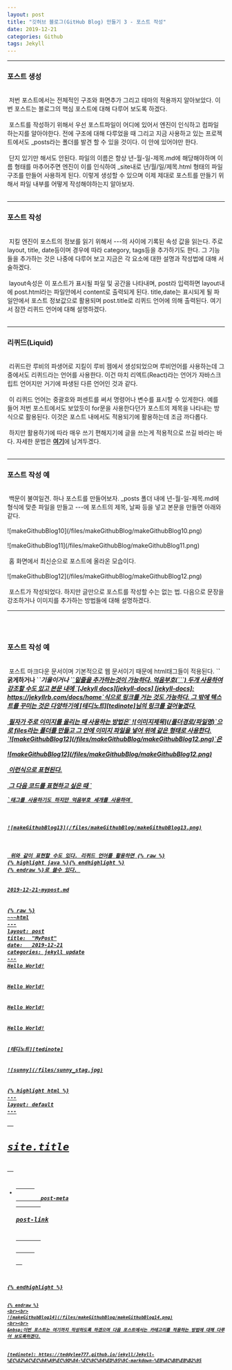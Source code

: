 ```yaml
---
layout: post
title: "깃허브 블로그(GitHub Blog) 만들기 3 - 포스트 작성"
date: 2019-12-21
categories: Github
tags: Jekyll
---
```

<div style="display:none;">
</div>
<hr class="divider">
<h3>포스트 생성</h3>
<br>
&nbsp;저번 포스트에서는 전체적인 구조와 화면추가 그리고 테마의 적용까지 알아보았다. 이번 포스트는 블로그의 핵심 포스트에 대해 다루어 보도록 하겠다. 
<br><br>
&nbsp;포스트를 작성하기 위해서 우선 포스트파일이 어디에 있어서 엔진이 인식하고 컴파일 하는지를 알아야한다. 전에 구조에 대해 다루었을 때 그리고 지금 사용하고 있는 프로젝트에서도 _posts라는 폴더를 발견 할 수 있을 것이다. 이 안에 있어야만 한다.
<br><br>
&nbsp;단지 있기만 해서도 안된다. 파일의 이름은 항상 년-월-일-제목.md에 해당해야하며 이름 형태를 마추어주면 엔진이 이를 인식하여 _site내로 년/월/일/제목.html 형태의 파일구조를 만들어 사용하게 된다. 이렇게 생성할 수 있으며 이제 제대로 포스트를 만들기 위해서 파일 내부를 어떻게 작성해야하는지 알아보자. 
<br><br>
<hr class="divider">
<h3>포스트 작성</h3>
<br>
&nbsp;지킬 엔진이 포스트의 정보를 읽기 위해서 ---의 사이에 기록된 속성 값을 읽는다. 주로 layout, title, date등이며 경우에 따라 category, tags등을 추가하기도 한다. 그 기능들을 추가하는 것은 나중에 다루어 보고 지금은 각 요소에 대한 설명과 작성법에 대해 서술하겠다.
<br><br>
&nbsp;layout속성은 이 포스트가 표시될 파일 및 공간을 나타내며, post라 입력하면 layout내에 post.html라는 파일안에서 content로 출력되게 된다. title,date는 표시되게 될 파일안에서 포스트 정보값으로 활용되며 post.title로 리퀴드 언어에 의해 출력된다. 여기서 잠깐 리퀴드 언어에 대해 설명하겠다.
<br><br>
<hr class="divider">
<h3>리퀴드(Liquid)</h3>
<br>
&nbsp;리퀴드란 루비의 파생어로 지킬이 루비 젬에서 생성되었으며 루비언어를 사용하는데 그 중에서도 리퀴드라는 언어를 사용한다. 이건 마치 리엑트(React)라는 언어가 자바스크립트 언어지만 거기에 파생된 다른 언어인 것과 같다.
<br><br>
&nbsp;이 리퀴드 언어는 중괄호와 퍼센트를 써서 명령어나 변수를 표시할 수 있게한다. 예를 들어 저번 포스트에서도 보았듯이 for문을 사용한다던가 포스트의 제목을 나타내는 방식으로 활용된다. 이것은 포스트 내에서도 적용되기에 활용하는데 조금 까다롭다.  
<br><br>
&nbsp;하지만 활용하기에 따라 매우 쓰기 편해지기에 글을 쓰는게 적용적으로 쓰길 바라는 바다. 자세한 문법은 <b><a href="https://jekyllrb.com/docs/step-by-step/02-liquid/#use-liquid">여기</a></b>에 남겨두겠다.
<br><br>
<hr class="divider">
<h3>포스트 작성 예</h3>
<br>
&nbsp;백문이 불여일견. 하나 포스트를 만들어보자. _posts 폴더 내에 년-월-일-제목.md에 형식에 맞춘 파일을 만들고 ---에 포스트의 제목, 날짜 등을 넣고 본문을 만들면 아래와 같다.
<br><br>
![makeGithubBlog10](/files/makeGithubBlog/makeGithubBlog10.png)
<br><br>
![makeGithubBlog11](/files/makeGithubBlog/makeGithubBlog11.png)
<br><br>
&nbsp;홈 화면에서 최신순으로 포스트에 올라온 모습이다.
<br><br>
![makeGithubBlog12](/files/makeGithubBlog/makeGithubBlog12.png)
<br><br>
&nbsp;포스트가 작성되었다. 하지만 글만으로 포스트를 작성할 수는 없는 법. 다음으로 문장을 강조하거나 이미지를 추가하는 방법들에 대해 설명하겠다.
<hr class="divider">
<br><br>
<h3>포스트 작성 예</h3>
<br>
&nbsp;포스트 마크다운 문서이며 기본적으로 웹 문서이기 때문에 html태그들이 적용된다. `<b>`<b>굵게하거나</b> `<i>`<i>기울이거나</i> `<u>`<u>밑줄을 추가하는</u>것이 가능하다. 억음부호(```) 두개 사용하여 강조할 수도 있고 본문 내에 `[Jekyll docs][jekyll-docs] [jekyll-docs]: https://jekyllrb.com/docs/home`식으로 링크를 거는 것도 가능하다. 그 밖에 텍스트를 꾸미는 것은 다양하기에 <b>[테디노트][tedinote]</b>님의 링크를 걸어놓겠다.
<br><br>  
&nbsp;필자가 주로 이미지를 올리는 때 사용하는 방법은` ![이미지제목](/폴더경로/파일명)`으로 files라는 폴더를 만들고 그 안에 이미지 파일을 넣어 위에 같은 형태로 사용한다.<br>
`![makeGithubBlog12](/files/makeGithubBlog/makeGithubBlog12.png)`은 
<br><br>
![makeGithubBlog12](/files/makeGithubBlog/makeGithubBlog12.png)
<br><br>
&nbsp;이런식으로 표현된다.
<br><br>
&nbsp;그 다음 코드를 표현하고 싶은 때 `<pre><code>`태그를 사용하기도 하지만 억음부호 세개를 사용하여 
<br><br>
![makeGithubBlog13](/files/makeGithubBlog/makeGithubBlog13.png)
<br><br>
&nbsp;위와 같이 표현할 수도 있다. 리퀴드 언어를 활용하면 {% raw %}
{% highlight java %}{% endhighlight %}
{% endraw %}로 쓸수 있다. 

<h4>2019-12-21-mypost.md</h4>
{% raw %}
~~~html
---
layout: post
title:  "MyPost"
date:   2019-12-21
categories: jekyll update
---
Hello World!
<br>
<b>Hello World!</b>
<br>
<i>Hello World!</i>
<br>
<u>Hello World!</u>
<br>
<b>[테디노트][tedinote]</b>
<br>
![sunny](/files/sunny_stag.jpg)
<br>
{% highlight html %}
---
layout: default
---
<div class="home">
  <h1 class="page-heading">site.title</h1>
  <ul class="post-list">
      <li>
        <span class="post-meta">post-meta</span>
        <h3><a class="post-link">post-link<a></h3>
        <br>
      </li>
  </ul>
</div>
{% endhighlight %}

[tedinote]: https://teddylee777.github.io/jekyll/Jekyll-%EC%82%AC%EC%9A%A9%EC%9D%84-%EC%9C%84%ED%95%9C-markdown-%EB%AC%B8%EB%B2%95
~~~
{% endraw %}
<br><br>
![makeGithubBlog14](/files/makeGithubBlog/makeGithubBlog14.png)
<br><br>
&nbsp;이번 포스트는 여기까지 작성하도록 하겠으며 다음 포스트에서는 카테고리를 적용하는 방법에 대해 다루어 보도록하겠다.


[tedinote]: https://teddylee777.github.io/jekyll/Jekyll-%EC%82%AC%EC%9A%A9%EC%9D%84-%EC%9C%84%ED%95%9C-markdown-%EB%AC%B8%EB%B2%95
